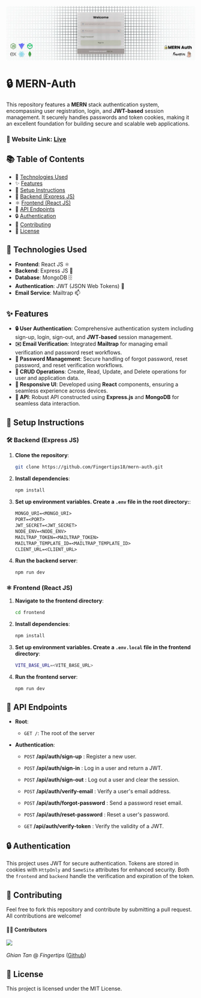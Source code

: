 ![Banner](public/banner.webp)

# 🔒 MERN-Auth

This repository features a **MERN** stack authentication system, encompassing user registration, login, and **JWT-based** session management. It securely handles passwords and token cookies, making it an excellent foundation for building secure and scalable web applications.

### 🔗 Website Link: [Live](https://mern-auth-tau7.onrender.com/)

## 📚 Table of Contents

- 🔧 [Technologies Used](#tech-used)
- ✨ [Features](#features)
- 📖 [Setup Instructions](#setup)
- 🐍 [Backend (Express JS)](#backend)
- ⚛️ [Frontend (React JS)](#frontend)
- 📡 [API Endpoints](#api)
- 🔒 [Authentication](#auth)
- 🤝 [Contributing](#contributing)
- 📜 [License](#license)

## 🔧 <a name="tech-used">Technologies Used</a>

- **Frontend**: React JS ⚛️
- **Backend**: Express JS 🐍
- **Database**: MongoDB 🗄️
- **Authentication**: JWT (JSON Web Tokens) 🔐
- **Email Service**: Mailtrap 📫

## ✨ <a name="features">Features</a>

- **🔒 User Authentication**: Comprehensive authentication system including sign-up, login, sign-out, and **JWT-based** session management.
- **✉️ Email Verification**: Integrated **Mailtrap** for managing email verification and password reset workflows.
- **🔑 Password Management**: Secure handling of forgot password, reset password, and reset verification workflows.
- **📝 CRUD Operations**: Create, Read, Update, and Delete operations for user and application data.
- **📱 Responsive UI**: Developed using **React** components, ensuring a seamless experience across devices.
- **📡 API**: Robust API constructed using **Express.js** and **MongoDB** for seamless data interaction.

## 📖 <a name="setup">Setup Instructions</a>

### 🛠️ <a name="backend">Backend (Express JS)</a>

1. **Clone the repository**:

   ```bash
   git clone https://github.com/Fingertips18/mern-auth.git
   ```

2. **Install dependencies**:

   ```bash
   npm install
   ```

3. **Set up environment variables. Create a `.env` file in the root directory:**:

   ```dotenv
   MONGO_URI=<MONGO_URI>
   PORT=<PORT>
   JWT_SECRET=<JWT_SECRET>
   NODE_ENV=<NODE_ENV>
   MAILTRAP_TOKEN=<MAILTRAP_TOKEN>
   MAILTRAP_TEMPLATE_ID=<MAILTRAP_TEMPLATE_ID>
   CLIENT_URL=<CLIENT_URL>
   ```

4. **Run the backend server**:
   ```bash
   npm run dev
   ```

### ⚛️ <a name="frontend">Frontend (React JS)</a>

1. **Navigate to the frontend directory**:

   ```bash
   cd frontend
   ```

2. **Install dependencies**:

   ```bash
   npm install
   ```

3. **Set up environment variables. Create a `.env.local` file in the frontend directory**:

   ```bash
   VITE_BASE_URL=<VITE_BASE_URL>
   ```

4. **Run the frontend server**:
   ```bash
   npm run dev
   ```

## 📡 <a name="api">API Endpoints</a>

- **Root**:

  - `GET /`: The root of the server

- **Authentication**:

  - `POST` **/api/auth/sign-up** : Register a new user.

  - `POST` **/api/auth/sign-in** : Log in a user and return a JWT.

  - `POST` **/api/auth/sign-out** : Log out a user and clear the session.

  - `POST` **/api/auth/verify-email** : Verify a user's email address.

  - `POST` **/api/auth/forgot-password** : Send a password reset email.

  - `POST` **/api/auth/reset-password** : Reset a user's password.

  - `GET` **/api/auth/verify-token** : Verify the validity of a JWT.

## 🔒 <a name="auth">Authentication</a>

This project uses JWT for secure authentication. Tokens are stored in cookies with `HttpOnly` and `SameSite` attributes for enhanced security.
Both the `frontend` and `backend` handle the verification and expiration of the token.

## 🤝 <a name="contributing">Contributing</a>

Feel free to fork this repository and contribute by submitting a pull request. All contributions are welcome!

#### 🧑‍💻 Contributors

<a href="https://github.com/Fingertips18/scroll-wheel-date-picker/graphs/contributors">
  <img src="https://contrib.rocks/image?repo=Fingertips18/scroll-wheel-date-picker" />
</a>

_Ghian Tan_ @ _Fingertips_ ([Github](https://github.com/Fingertips18))

## <a name="license">📜 License</a>

This project is licensed under the MIT License.
